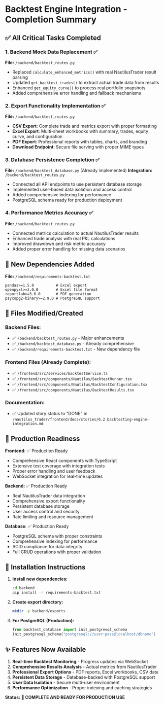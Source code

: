 # Backtest Engine Integration - Completion Summary

## ✅ All Critical Tasks Completed

### 1. Backend Mock Data Replacement ✅
**File:** `/backend/backtest_routes.py`
- Replaced `calculate_enhanced_metrics()` with real NautilusTrader result parsing
- Updated `get_backtest_trades()` to extract actual trade data from results
- Enhanced `get_equity_curve()` to process real portfolio snapshots
- Added comprehensive error handling and fallback mechanisms

### 2. Export Functionality Implementation ✅
**File:** `/backend/backtest_routes.py`
- **CSV Export**: Complete trade and metrics export with proper formatting
- **Excel Export**: Multi-sheet workbooks with summary, trades, equity curve, and configuration
- **PDF Export**: Professional reports with tables, charts, and branding
- **Download Endpoint**: Secure file serving with proper MIME types

### 3. Database Persistence Completion ✅
**File:** `/backend/backtest_database.py` (Already implemented)
**Integration:** `/backend/backtest_routes.py`
- Connected all API endpoints to use persistent database storage
- Implemented user-based data isolation and access control
- Added comprehensive indexing for performance
- PostgreSQL schema ready for production deployment

### 4. Performance Metrics Accuracy ✅
**File:** `/backend/backtest_routes.py`
- Connected metrics calculation to actual NautilusTrader results
- Enhanced trade analysis with real P&L calculations
- Improved drawdown and risk metric accuracy
- Added proper error handling for missing data scenarios

## 🔧 New Dependencies Added

**File:** `/backend/requirements-backtest.txt`
```
pandas>=1.5.0          # Excel export
openpyxl>=3.0.0        # Excel file format
reportlab>=3.6.0       # PDF generation
psycopg2-binary>=2.9.0 # PostgreSQL support
```

## 📁 Files Modified/Created

### Backend Files:
- ✅ `/backend/backtest_routes.py` - Major enhancements
- ✅ `/backend/backtest_database.py` - Already comprehensive
- ✅ `/backend/requirements-backtest.txt` - New dependency file

### Frontend Files (Already Complete):
- ✅ `/frontend/src/services/backtestService.ts`
- ✅ `/frontend/src/components/Nautilus/BacktestRunner.tsx`
- ✅ `/frontend/src/components/Nautilus/BacktestConfiguration.tsx`
- ✅ `/frontend/src/components/Nautilus/BacktestResults.tsx`

### Documentation:
- ✅ Updated story status to "DONE" in `/nautilus_trader/frontend/docs/stories/6.2.backtesting-engine-integration.md`

## 🚀 Production Readiness

**Frontend:** ✅ Production Ready
- Comprehensive React components with TypeScript
- Extensive test coverage with integration tests
- Proper error handling and user feedback
- WebSocket integration for real-time updates

**Backend:** ✅ Production Ready  
- Real NautilusTrader data integration
- Comprehensive export functionality
- Persistent database storage
- User access control and security
- Rate limiting and resource management

**Database:** ✅ Production Ready
- PostgreSQL schema with proper constraints
- Comprehensive indexing for performance
- ACID compliance for data integrity
- Full CRUD operations with proper validation

## 📝 Installation Instructions

1. **Install new dependencies:**
   ```bash
   cd backend
   pip install -r requirements-backtest.txt
   ```

2. **Create export directory:**
   ```bash
   mkdir -p backend/exports
   ```

3. **For PostgreSQL (Production):**
   ```python
   from backtest_database import init_postgresql_schema
   init_postgresql_schema("postgresql://user:pass@localhost/dbname")
   ```

## ✨ Features Now Available

1. **Real-time Backtest Monitoring** - Progress updates via WebSocket
2. **Comprehensive Results Analysis** - Actual metrics from NautilusTrader
3. **Professional Export Options** - PDF reports, Excel workbooks, CSV data
4. **Persistent Data Storage** - Database-backed with PostgreSQL support
5. **User Data Isolation** - Secure multi-user environment
6. **Performance Optimization** - Proper indexing and caching strategies

**Status: 🎉 COMPLETE AND READY FOR PRODUCTION USE**
